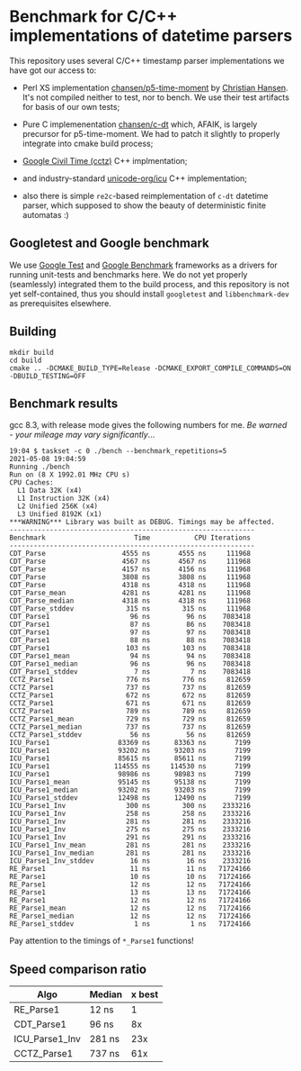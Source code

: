 # Benchmark for C/C++ implementations of datetime parsers

This repository uses several C/C++ timestamp parser implementations
we have got our access to:

- Perl XS implementation [chansen/p5-time-moment](https://github.com/chansen/p5-time-moment.git)
  by  [Christian Hansen](https://github.com/chansen). It's not compiled neither to test, nor 
  to bench. We use their test artifacts for basis of our own tests;

- Pure C implemenentation [chansen/c-dt](https://github.com/chansen/c-dt.git)
  which, AFAIK, is largely precursor for p5-time-moment. We had to patch
  it slightly to properly integrate into cmake build process;

- [Google Civil Time (cctz)](https://github.com/google/cctz.git) C++ 
  implmentation;

- and industry-standard [unicode-org/icu](https://github.com/unicode-org/icu.git) C++ implementation;

- also there is simple `re2c`-based reimplementation of `c-dt` 
  datetime parser, which supposed to show the beauty of deterministic
  finite automatas :)

## Googletest and Google benchmark

We use [Google Test](https://github.com/google/googletest.git) and 
[Google Benchmark](https://github.com/google/benchmark.git) frameworks
as a drivers for running unit-tests and benchmarks here.
We do not yet properly (seamlessly) integrated them to the
build process, and this repository is not yet self-contained, thus you should 
install `googletest` and `libbenchmark-dev` as prerequisites elsewhere.

## Building 

```shell
mkdir build
cd build
cmake .. -DCMAKE_BUILD_TYPE=Release -DCMAKE_EXPORT_COMPILE_COMMANDS=ON -DBUILD_TESTING=OFF
```

## Benchmark results

gcc 8.3, with release mode gives the following numbers for me.
_Be warned - your mileage may vary significantly_...

```
19:04 $ taskset -c 0 ./bench --benchmark_repetitions=5
2021-05-08 19:04:59
Running ./bench
Run on (8 X 1992.01 MHz CPU s)
CPU Caches:
  L1 Data 32K (x4)
  L1 Instruction 32K (x4)
  L2 Unified 256K (x4)
  L3 Unified 8192K (x1)
***WARNING*** Library was built as DEBUG. Timings may be affected.
-------------------------------------------------------------
Benchmark                      Time           CPU Iterations
-------------------------------------------------------------
CDT_Parse                   4555 ns       4555 ns     111968
CDT_Parse                   4567 ns       4567 ns     111968
CDT_Parse                   4157 ns       4156 ns     111968
CDT_Parse                   3808 ns       3808 ns     111968
CDT_Parse                   4318 ns       4318 ns     111968
CDT_Parse_mean              4281 ns       4281 ns     111968
CDT_Parse_median            4318 ns       4318 ns     111968
CDT_Parse_stddev             315 ns        315 ns     111968
CDT_Parse1                    96 ns         96 ns    7083418
CDT_Parse1                    87 ns         86 ns    7083418
CDT_Parse1                    97 ns         97 ns    7083418
CDT_Parse1                    88 ns         88 ns    7083418
CDT_Parse1                   103 ns        103 ns    7083418
CDT_Parse1_mean               94 ns         94 ns    7083418
CDT_Parse1_median             96 ns         96 ns    7083418
CDT_Parse1_stddev              7 ns          7 ns    7083418
CCTZ_Parse1                  776 ns        776 ns     812659
CCTZ_Parse1                  737 ns        737 ns     812659
CCTZ_Parse1                  672 ns        672 ns     812659
CCTZ_Parse1                  671 ns        671 ns     812659
CCTZ_Parse1                  789 ns        789 ns     812659
CCTZ_Parse1_mean             729 ns        729 ns     812659
CCTZ_Parse1_median           737 ns        737 ns     812659
CCTZ_Parse1_stddev            56 ns         56 ns     812659
ICU_Parse1                 83369 ns      83363 ns       7199
ICU_Parse1                 93202 ns      93203 ns       7199
ICU_Parse1                 85615 ns      85611 ns       7199
ICU_Parse1                114555 ns     114530 ns       7199
ICU_Parse1                 98986 ns      98983 ns       7199
ICU_Parse1_mean            95145 ns      95138 ns       7199
ICU_Parse1_median          93202 ns      93203 ns       7199
ICU_Parse1_stddev          12498 ns      12490 ns       7199
ICU_Parse1_Inv               300 ns        300 ns    2333216
ICU_Parse1_Inv               258 ns        258 ns    2333216
ICU_Parse1_Inv               281 ns        281 ns    2333216
ICU_Parse1_Inv               275 ns        275 ns    2333216
ICU_Parse1_Inv               291 ns        291 ns    2333216
ICU_Parse1_Inv_mean          281 ns        281 ns    2333216
ICU_Parse1_Inv_median        281 ns        281 ns    2333216
ICU_Parse1_Inv_stddev         16 ns         16 ns    2333216
RE_Parse1                     11 ns         11 ns   71724166
RE_Parse1                     10 ns         10 ns   71724166
RE_Parse1                     12 ns         12 ns   71724166
RE_Parse1                     13 ns         13 ns   71724166
RE_Parse1                     12 ns         12 ns   71724166
RE_Parse1_mean                12 ns         12 ns   71724166
RE_Parse1_median              12 ns         12 ns   71724166
RE_Parse1_stddev               1 ns          1 ns   71724166
```

Pay attention to the timings of `*_Parse1` functions!

##  Speed comparison ratio

| Algo           | Median     |  x best   |
|----------------|------------|-----------|
| RE_Parse1      | 12 ns      |  1        |
| CDT_Parse1     | 96 ns      |  8x       |
| ICU_Parse1_Inv | 281 ns     |  23x      |
| CCTZ_Parse1    | 737 ns     |  61x      |





